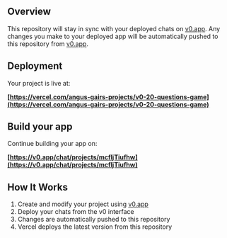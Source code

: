 ## Overview

This repository will stay in sync with your deployed chats on [v0.app](https://v0.app).
Any changes you make to your deployed app will be automatically pushed to this repository from [v0.app](https://v0.app).

## Deployment

Your project is live at:

**[https://vercel.com/angus-gairs-projects/v0-20-questions-game](https://vercel.com/angus-gairs-projects/v0-20-questions-game)**

## Build your app

Continue building your app on:

**[https://v0.app/chat/projects/mcfljTiufhw](https://v0.app/chat/projects/mcfljTiufhw)**

## How It Works

1. Create and modify your project using [v0.app](https://v0.app)
2. Deploy your chats from the v0 interface
3. Changes are automatically pushed to this repository
4. Vercel deploys the latest version from this repository
